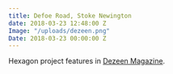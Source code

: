 ```yaml
---
title: Defoe Road, Stoke Newington
date: 2018-03-23 12:48:00 Z
Image: "/uploads/dezeen.png"
Date: 2018-03-23 00:00:00 Z
---
```


Hexagon project features in [Dezeen Magazine](https://www.dezeen.com/2018/02/25/james-davies-paper-house-project-warehouse-conversion-hackney-london-house/). 